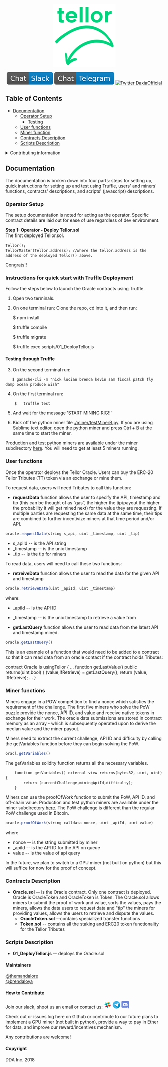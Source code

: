<p align="center">
  <a href='https://www.tellor.io/'>
    <img src= './public/Tellor.png' width="200" height="200" alt='tellor.io' />
  </a>
</p>

<p align="center">
  <a href='https://deriveth.slack.com/'>
    <img src= ./public/Chat-Slack-blue.svg alt='Slack' />
  </a>
  <a href='https://t.me/daxiachat'>
    <img src= ./public/Chat-Telegram-blue.svg alt='Telegram DaxiaChat' />
  </a>
  <a href='https://twitter.com/DaxiaOfficial'>
    <img src= 'https://img.shields.io/twitter/url/http/shields.io.svg?style=social' alt='Twitter DaxiaOfficial' />
  </a> 
</p>

## Table of Contents
*  [Documentation](#Documentation)
    * [Operator Setup](#operator-setup)
      * [Testing](#testing)
    * [User functions](#user-fx)
    * [Miner function](#miner-fx)
    * [Contracts Description](#Contracts-Description)
    * [Scripts Description](#Scripts-Description)

 <details><summary>Contributing information</summary>

   * [Maintainers](#Maintainers)
   * [How to Contribute](#how2contribute)
   * [Copyright](#copyright)
 </details>

## Documentation <a name="Documentation"> </a>  
The documentation is broken down into four parts: steps for setting up, quick instructions for setting up and test using Truffle, users' and miners' functions, contracts' descriptions, and scripts' (javascript) descriptions.


### Operator Setup <a name="operator-setup"> </a>  
The setup documentation is noted for acting as the operator. Specific contract details are laid out for ease of use regardless of dev environment. 

**Step 1: Operator - Deploy Tellor.sol**  
The first deployed Tellor.sol.

```solidity
Tellor();
TellorMaster(Tellor.address); //where the tellor.address is the address of the deployed Tellor() above.
```
Congrats!!

<!---

  $ npm install tellor

On contracts use “is usingTellor” to access these functions: requestData, retreiveData,  getLastQuery.
-->

### Instructions for quick start with Truffle Deployment <a name="Quick-Deployment"> </a> 
Follow the steps below to launch the Oracle contracts using Truffle. 

1. Open two terminals.

2. On one terminal run:
    Clone the repo, cd into it, and then run:

    $ npm install

    $ truffle compile

    $ truffle migrate

    $ truffle exec scripts/01_DeployTellor.js

#### Testing through Truffle<a name="testing"> </a>

3. On the second terminal run:
```solidity
   $ ganache-cli -m "nick lucian brenda kevin sam fiscal patch fly damp ocean produce wish"
```
4. On the first terminal run: 
```solidity
    $   truffle test
```
5. And wait for the message 'START MINING RIG!!'

6. Kick off the python miner file [./miner/testMinerB.py](./miner/testMinerB.py). If you are using Sublime text editor, open the python miner and press Ctrl + B at the same time to start the miner.

Production and test python miners are available under the miner subdirectory [here](./miner/). You will need to get at least 5 miners running.

### User functions <a name="user-fx"> </a>  
Once the operator deploys the Tellor Oracle. Users can buy the ERC-20 Tellor Tributes (TT) token via an exchange or mine them.

To request data, users will need Tributes to call this function:
* <b>requestData</b> function allows the user to specify the API, timestamp and tip (this can be thought of as “gas”, the higher the tip/payout the higher the probability it will get mined next) for the value they are requesting.  If multiple parties are requesting the same data at the same time, their tips are combined to further incentivize miners at that time period and/or API. 

```javascript
oracle.requestData(string s_api, uint _timestamp, uint _tip)
```
* s_apiId -- is the API string
* \_timestamp -- is the unix timestamp 
* \_tip -- is the tip for miners

To read data, users will need to call these two functions: 
* <b>retreiveData</b> function allows the user to read the data for the given API and timestamp
```javascript
oracle.retrieveData(uint _apiId, uint _timestamp)
```
where:
* \_apiId -- is the API ID
* \_timestamp -- is the unix timestamp to retrieve a value from

* <b>getLastQuery</b> function allows the user to read data from the latest API and timestamp mined. 
```javascript
oracle.getLastQuery()
```

This is an example of a function that would need to be added to a contract so that it can read data from an oracle contact if the contract holds Tributes:

contract Oracle is usingTellor {
             ...
  function getLastValue() public returns(uint,bool) {
    (value,ifRetrieve)  = getLastQuery();
                           return (value, ifRetreive);
             ...
  }

### Miner functions <a name="miner-fx"> </a>  
Miners engage in a POW competition to find a nonce which satisfies the requirement of the challenge.  The first five miners who solve the PoW puzzle provide the nonce, API ID, and value and receive native tokens in exchange for their work.  The oracle data submissions are stored in contract memory as an array - which is subsequently operated upon to derive the median value and the miner payout. 

Miners need to extract the current challenge, API ID and difficulty by calling the getVariables function before they can begin solving the PoW.

```javascript
oracl.getVariables()
```

The getVariables solidity function returns all the necessary variables. 
```solidity
    function getVariables() external view returns(bytes32, uint, uint){    
        return (currentChallenge,miningApiId,difficulty);
    }
```

Miners can use the proofOfWork function to submit the PoW, API ID, and off-chain value. Production and test python miners are available under the miner subdirectory [here](./miner/).  The PoW challenge is different than the regular PoW challenge used in Bitcoin. 

```javascript
oracle.proofOfWork(string calldata nonce, uint _apiId, uint value)
```
where 
* nonce -- is the string submitted by miner
* \_apiId -- is the API ID for the API on queue
* value -- is the value of api query

In the future, we plan to switch to a GPU miner (not built on python) but this will suffice for now for the proof of concept.

### Contracts Description <a name="Contracts-Description"> </a>
* <b>Oracle.sol</b> -- is the Oracle contract. Only one contract is deployed. Oracle is OracleToken and OracleToken is Token. The Oracle.sol allows miners to submit the proof of work and value, sorts the values, pays the miners, allows the data users to request data and "tip" the miners for providing values, allows the users to retrieve and dispute the values.
    * <b>OracleToken.sol</b> --contains specialized transfer functions
    * <b>Token.sol</b> -- contains all the staking and ERC20 token functionality for the Tellor Tributes


### Scripts Description <a name="Scripts-Description"> </a>

* <b>01_DeployTellor.js</b> -- deploys the Oracle.sol


#### Maintainers <a name="maintainers"> </a> 
[@themandalore](https://github.com/themandalore)
<br>
[@brendaloya](https://github.com/brendaloya) 


#### How to Contribute<a name="how2contribute"> </a>  
Join our slack, shoot us an email or contact us: [<img src="./public/slack.png" width="24" height="24">](https://deriveth.slack.com/)
[<img src="./public/telegram.png" width="24" height="24">](https://t.me/ddaorg)
[<img src="./public/discord.png" width="24" height="24">](https://discordapp.com/invite/xtsdpbS)

Check out or issues log here on Github or contribute to our future plans to implement a GPU miner (not built in python), provide a way to pay in Ether for data, and improve our reward/incentives mechanism. 

Any contributions are welcome!

#### Copyright

DDA Inc. 2018